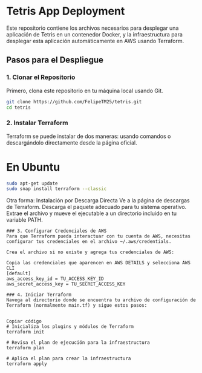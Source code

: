 # Tetris App Deployment

Este repositorio contiene los archivos necesarios para desplegar una aplicación de Tetris en un contenedor Docker, y la infraestructura para desplegar esta aplicación automáticamente en AWS usando Terraform.


## Pasos para el Despliegue

### 1. Clonar el Repositorio

Primero, clona este repositorio en tu máquina local usando Git.

```bash
git clone https://github.com/FelipeTM25/tetris.git
cd tetris
```
### 2. Instalar Terraform
Terraform se puede instalar de dos maneras: usando comandos o descargándolo directamente desde la página oficial.

# En Ubuntu
```bash
sudo apt-get update
sudo snap install terraform --classic
```
Otra forma:
Instalación por Descarga Directa
Ve a la página de descargas de Terraform.
Descarga el paquete adecuado para tu sistema operativo.
Extrae el archivo y mueve el ejecutable a un directorio incluido en tu variable PATH.
```
### 3. Configurar Credenciales de AWS
Para que Terraform pueda interactuar con tu cuenta de AWS, necesitas configurar tus credenciales en el archivo ~/.aws/credentials.

Crea el archivo si no existe y agrega tus credenciales de AWS:

Copia las credenciales que aparencen en AWS DETAILS y selecciona AWS CLI
[default]
aws_access_key_id = TU_ACCESS_KEY_ID
aws_secret_access_key = TU_SECRET_ACCESS_KEY

### 4. Iniciar Terraform
Navega al directorio donde se encuentra tu archivo de configuración de Terraform (normalmente main.tf) y sigue estos pasos:


Copiar código
# Inicializa los plugins y módulos de Terraform
terraform init

# Revisa el plan de ejecución para la infraestructura
terraform plan

# Aplica el plan para crear la infraestructura
terraform apply
```
